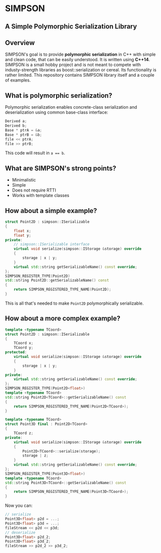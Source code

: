 # SIMPSON
## A <b>Sim</b>ple <b>P</b>olymorphic <b>S</b>erializati<b>on</b> Library

## Overview
SIMPSON's goal is to provide **polymorphic serialization** in C++ with simple and clean code, that can be easily understood. It is written using **C++14**. SIMPSON is a small hobby project and is not meant to compete with industy-strength libraries as boost::serialization or cereal. Its functionality is rather limited.
This repository contains SIMPSON library itself and a couple of examples.

## What is polymorphic serialization?
Polymorphic serialization enables concrete-class serialization and deserialization using common base-class interface:
```c++
Derived a;
Derived b;
Base * ptrA = &a;
Base * ptrB = &b;
file << ptrA;
file >> ptrB;
```
This code will result in `a == b`.

## What are SIMPSON's strong points?
- Minimalistic
- Simple
- Does not require RTTI
- Works with template classes

## How about a simple example?
```c++
struct Point2D : simpson::ISerializable
{
    float x;
    float y;
private:
    // simpson::ISerializable interface
    virtual void serialize(simpson::IStorage &storage) override
    {
        storage | x | y;
    }
    virtual std::string getSerializableName() const override;
};
SIMPSON_REGISTER_TYPE(Point2D)
std::string Point2D::getSerializableName() const
{
    return SIMPSON_REGISTERED_TYPE_NAME(Point2D);
}
```
This is all that's needed to make `Point2D` polymorphically serializable.

## How about a more complex example?
```c++
template <typename TCoord>
struct Point2D : simpson::ISerializable
{
    TCoord x;
    TCoord y;
protected:
    virtual void serialize(simpson::IStorage &storage) override
    {
        storage | x | y;
    }
private:
    virtual std::string getSerializableName() const override;
};
SIMPSON_REGISTER_TYPE(Point2D<float>)
template <typename TCoord>
std::string Point2D<TCoord>::getSerializableName() const
{
    return SIMPSON_REGISTERED_TYPE_NAME(Point2D<TCoord>);
}

template <typename TCoord>
struct Point3D final : Point2D<TCoord>
{
    TCoord z;
private:
    virtual void serialize(simpson::IStorage &storage) override
    {
        Point2D<TCoord>::serialize(storage);
        storage | z;
    }
    virtual std::string getSerializableName() const override;
};
SIMPSON_REGISTER_TYPE(Point3D<float>)
template <typename TCoord>
std::string Point3D<TCoord>::getSerializableName() const
{
    return SIMPSON_REGISTERED_TYPE_NAME(Point3D<TCoord>);
}
```
Now you can:
```c++
// serialize
Point3D<float> p2d = ...;
Point3D<float> p3d = ...;
fileStream << p2d << p3d;
// deserialize
Point3D<float> p2d_2;
Point3D<float> p3d_2;
fileStream >> p2d_2 >> p3d_2;
```
